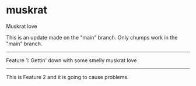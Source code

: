 # muskrat
Muskrat love

This is an update made on the "main" branch. Only chumps work in the "main" branch.

---

Feature 1: Gettin' down with some smelly muskrat love

---

This is Feature 2 and it is going to cause problems.